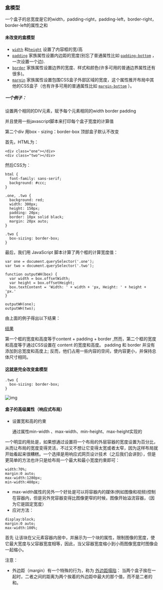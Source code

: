 ### 盒模型

一个盒子的总宽度是它的width，padding-right，padding-left，border-right，border-left的属性之和

#### 未改变的盒模型

- [`width`](https://developer.mozilla.org/zh-CN/docs/Web/CSS/width) 和[`height`](https://developer.mozilla.org/zh-CN/docs/Web/CSS/height) 设置了内容框的宽/高
- [`padding`](https://developer.mozilla.org/zh-CN/docs/Web/CSS/padding) 家族属性设置内边距的宽度(别忘了普通属性比如 [`padding-bottom`](https://developer.mozilla.org/zh-CN/docs/Web/CSS/padding-bottom) ，一次设置一个边).
- [`border`](https://developer.mozilla.org/zh-CN/docs/Web/CSS/border) 家族属性设置边界的宽度、样式和颜色(许多可用的普通边界属性还有很多)。
- [`margin`](https://developer.mozilla.org/zh-CN/docs/Web/CSS/margin) 家族属性设置包围CSS盒子外部区域的宽度，这个属性推开布局中其他的CSS盒子（也有许多可用的普通属性比如 [`margin-bottom`](https://developer.mozilla.org/zh-CN/docs/Web/CSS/margin-bottom) ）。

##### 一个例子：

设置两个相同的DIV元素，赋予每个元素相同的width border padding

并且使用一些javascript脚本来打印每个盒子宽度的计算值

第二个div 用box - sizing：border-box 顶部盒子默认不改变

首先，HTML为：

```
<div class="one"></div>
<div class="two"></div>
```

然后CSS为：

```
html {
  font-family: sans-serif;
  background: #ccc;
}

.one, .two {
  background: red;
  width: 300px;
  height: 150px;
  padding: 20px;
  border: 10px solid black;
  margin: 20px auto;
}

.two {
  box-sizing: border-box;
}
```

最后，我们用 JavaScript 脚本计算了两个框的计算宽度值：

```
var one = document.querySelector('.one');
var two = document.querySelector('.two');

function outputWH(box) {
  var width = box.offsetWidth;
  var height = box.offsetHeight;
  box.textContent = 'Width: ' + width + 'px, Height: ' + height + 'px.'
}

outputWH(one);
outputWH(two);
```

由上面的例子得出以下结果：

[结果](https://mdn.github.io/learning-area/css/styling-boxes/box-model-recap/box-sizing-example.html)

第一个框的宽度和高度等于content + padding + border ,然而，第二个框的宽度和高度等于通过CSS设置在 content 的宽度和高度。 padding 和 border 并没有添加到总宽度和高度上; 反而，他们占用一些内容的空间，使内容更小，并保持总体尺寸相同。

#### 这就是完全改变盒模型

```
.two {
  box-sizing: border-box;
}
```

![img]()



#### 盒子的高级属性（响应式布局）

- 设置宽和高的约束

  通过属性min-width 、max-width、min-height、max-height实现的

一个明显的用处是，如果想通过设置将一个布局的外层容器的宽度设置为百分比，从而让布局的宽度变得灵活，不过又不想让它变得太宽或者太窄，因为这样布局就开始看起来很糟糕。一个选择是用响应式网页设计技术（之后我们会讲到），但是更简单的方法也许只是给布局一个最大和最小宽度约束即可：

```
width:70%;
margin:0 auto;
max-width:1280px;
min-width:480px;
```

- max-width属性的另外一个好处是可以将容器内的媒体(例如图像和视频)控制在容器内，但是另外党容器变得比图像更窄的时候，图像开始溢流容器，（因为它是固定宽度）
- 应对方法：

```
display:block;
margin:0 auto;
max-width:100%;
```

首先 让该块在父元素容器内居中，并展示为一个块的属性，限制图像的宽度，使它最大宽度与父容器宽度相等，因此，当父容器宽度缩小到小雨图像宽度时图像会一起缩小。



注意：

- 外边距（margin）有一个特殊的行为，称为 [外边距塌陷](https://developer.mozilla.org/zh-CN/docs/Web/CSS/CSS_Box_Model/Mastering_margin_collapsing)： 当两个盒子挨在一起时，二者之间的距离为两个挨着的外边距中最大的那个值，而不是二者的和。